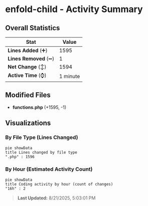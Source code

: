 # enfold-child - Activity Summary 

## Overall Statistics

| Stat                   | Value                                                             |
| ---------------------- | ----------------------------------------------------------------- |
| **Lines Added** (➕)   | 1595                                          |
| **Lines Removed** (➖) | 1                                        |
| **Net Change** (↕)    | 1594                |
| **Active Time** (⌚)   | 1 minute |


## Modified Files
- **functions.php** (+1595, -1)

## Visualizations

### By File Type (Lines Changed)

```mermaid
pie showData
title Lines changed by file type
".php" : 1596
```

### By Hour (Estimated Activity Count)

```mermaid
pie showData
title Coding activity by hour (count of changes)
"16h" : 2
```


> **Last Updated:** 8/21/2025, 5:03:01 PM